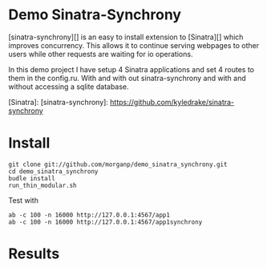
Demo Sinatra-Synchrony
==================

[sinatra-synchrony][] is an easy to install extension to [Sinatra][] which improves concurrency. This allows it to continue serving webpages to other users while other requests are waiting for io operations.

In this demo project I have setup 4 Sinatra applications and set 4 routes to them in the config.ru. With and with out sinatra-synchrony and with and without accessing a sqlite database.

[Sinatra]: 
[sinatra-synchrony]: https://github.com/kyledrake/sinatra-synchrony

Install
========

    git clone git://github.com/morganp/demo_sinatra_synchrony.git
    cd demo_sinatra_synchrony
    budle install
    run_thin_modular.sh

Test with

    ab -c 100 -n 16000 http://127.0.0.1:4567/app1
    ab -c 100 -n 16000 http://127.0.0.1:4567/app1synchrony

Results
=======




